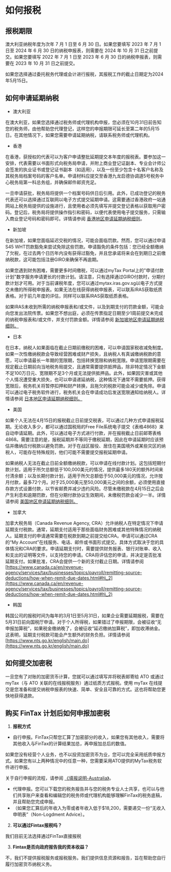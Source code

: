 # 如何报税

## 报税期限

澳大利亚纳税年度为次年 7 月 1 日至 6 月 30 日。如果您要填写 2023 年 7 月 1 日至 2024 年 6 月 30 日的纳税申报表，则需要在 2024 年 10 月 31 日之前提交。如果您要填写 2022 年 7 月 1 日至 2023 年 6 月 30 日的纳税申报表，则需要在 2023 年 10 月 31 日之前提交。

如果您选择通过委托税务代理或会计进行报税，‌其报税工作的截止日期定为2024年5月15日。‌



## 如何申请延期纳税

* 澳大利亚

在澳大利亚，如果您选择通过税务师或代理机构申报，您必须在10月31日前告知您的税务师，由他帮助您代理登记，这样您的申报期限可延长至第二年的5月15日。在其他情况下，如果您需要申请延期纳税，请联系税务师或代理机构。

* 香港

在香港，获授权的代表可以为客户申请整批延期提交本年度的报税表。要参加这一安排，代表需要以书面形式向税务局申请，并附上商业登记证副本、专业会计师公会签发的执业证书或登记证书副本（如适用），以及一份至少包含十名客户名称及其税务局档案号码的客户名单。申请材料应提交至香港九龙启德协调道5号税务中心税务局第一科总务组，并确保邮件邮资充足。

一旦申请获批，税务局将提供一个档案号码供日后引用。此外，已成功登记的税务代表还可以选择通过互联网以电子方式提交延期申请。这需要通过香港政府一站通网站上税务局提供的设施进行，且使用者必须先填写并提交登记表格以获取用户密码。登记后，税务局将提供操作指引和密码，以便代表使用电子提交服务，只需输入商业登记号码和密码即可。详情请参阅 [香港地区申请延期纳税细则](../wen-ti-ji-jin/fu-lu/ge-guo-shen-qing-yan-qi-na-shui-xi-ze/xiang-gang.md)。

* 新加坡

在新加坡，如果您面临延迟交税的情况，可能会面临罚款。然而，您可以通过申请S45 WHT罚款豁免来尝试免除这些罚款。申请豁免的条件包括：您已经全额缴纳了欠税，在过去两个日历年内没有获得过豁免，并且您承诺将来会在到期日之前缴纳税款，这可能包括注册GIRO来确保不再逾期。

如果您遇到财务困难，需要更多时间缴税，可以通过myTax Portal上的"申请付款计划"数字服务申请更长的付款计划。请注意，只有选择通过GIRO付款时，分期付款计划才可用。对于当前课税年度，您可以通过mytax.iras.gov.sg以电子方式提交未缴的所得税申报表。如果无法在线获得纳税申报表，可以联系IRAS获取纸质表格。对于前几年度的评估，同样可以联系IRAS获取纸质表格。

如果IRAS未收到所需的纳税申报表和/或文件，以及到期支付的罚款金额，可能会向您发出法院传票。如果您不想出庭，必须在传票指定日期至少1周前提交未完成的纳税申报表和/或文件，并支付罚款金额。详情请参阅 [新加坡地区申请延期纳税细则。](../wen-ti-ji-jin/fu-lu/ge-guo-shen-qing-yan-qi-na-shui-xi-ze/xin-jia-po.md)

* 日本

在日本，纳税人如果面临在截止日期前缴税的困难，可以申请国家税收减免制度。如果一次性缴纳税款会导致经营困难或财产损失，且纳税人有真诚缴纳税款的意愿，可以申请最长一年期的宽限期，包括转换宽限和纳税宽限。申请宽限期需要在规定截止日期前向当地税务局提交，且通常需要提供抵押品，除非特定情况下金额不足100万日元、宽限期不足3个月或无法提供抵押品。此外，如果因灾害或其他个人情况遭受重大损失，也可以申请递延纳税，这种情况下通常不需要抵押。获得宽限后，税务机关将暂停扣押和财产转换，且拖欠的税款可能会减少或免除。申请可以通过电子税务软件进行，税务机关会在申请成功后发送宽限通知给纳税人。详情请参阅 [日本地区申请延期纳税细则。](../wen-ti-ji-jin/fu-lu/ge-guo-shen-qing-yan-qi-na-shui-xi-ze/ri-ben.md)

* 美国

如果个人无法在4月15日的报税截止日前提交税表，可以通过几种方式申请报税延期。无论收入多少，都可以通过国税局的Free File系统电子提交《表格4868》来自动申请延期。此外，可以通过电子方式进行付款，并在报税截止日前邮寄表格4868。需要注意的是，报税延期并不等同于缴税延期，因此在申请延期时应该预估并缴纳应付税款以避免罚款。对于在战区服役、居住在美国境外或某些灾区的纳税人，可能存在特殊规则，他们可能不需要提交报税延期申请。

如果纳税人无法在截止日前全额缴纳税款，可以申请在线付款计划。这包括短期付款计划，适用于所欠总额低于100,000美元的情况，提供最多180天的额外时间来付清余额；以及长期付款计划，适用于所欠总额低于50,000美元的情况，允许按月付款，最多72个月。对于25,000美元至50,000美元之间的余额，必须使用直接存款方式设置付款，以节省邮费并减少违约风险。尽管未缴税款在4月15日之后会产生利息和逾期罚款，但在分期付款协议生效期间，未缴税罚款会减少一半。详情请参阅 [美国地区申请延期纳税细则。](../wen-ti-ji-jin/fu-lu/ge-guo-shen-qing-yan-qi-na-shui-xi-ze/mei-guo.md)

* 加拿大

加拿大税务局（Canada Revenue Agency, CRA）允许纳税人在特定情况下申请延期支付税款。通常，延期支付适用于那些面临财务困难或其他特殊情况的纳税人。延期支付的申请通常需要在税款到期之前提交给CRA。申请可以通过CRA的“My Account”在线服务、电话、邮件或书面形式提交。具体方式取决于您的具体情况和CRA的要求。申请延期支付时，需要提供财务报表、银行对账单、收入和支出的证明等文件，以支持您的申请。CRA将评估您的申请，并决定是否批准延期支付。如果批准，CRA会提供一个新的支付截止日期。详情请参阅[https://www.canada.ca/en/revenue-agency/services/tax/businesses/topics/payroll/remitting-source-deductions/how-when-remit-due-dates.html#h\_2](https://www.canada.ca/en/revenue-agency/services/tax/businesses/topics/payroll/remitting-source-deductions/how-when-remit-due-dates.html#h\_2)

* 韩国

韩国公司的报税时间为每年的3月1日至5月31日，如果企业需要延期报税，需要在5月31日前向国税厅申请。对于个人所得税，如果错过了申报期限，会被征收“无申报加算税”，如果税金缴纳晚了，会被征收“延迟缴纳加算税”，即加收滞纳金。这表明，延期支付税款可能会产生额外的财务负担。详情请参阅 [https://www.nts.go.kr/english/main.do](https://www.nts.go.kr/english/main.do)



## 如何提交加密税

一旦您有了对账的加密货币计算，您就可以通过填写并将税表邮寄给 ATO 或通过 myTax（与 ATO 关联的在线报税服务）通过纸质方式报税。使用 myTax 在线提交是您准备和提交纳税申报表的快速、简单、安全且可靠的方式。这也将帮助您更快地获得退款。



## 购买 FinTax 计划后如何申报加密税

1. **报税方式**

* 自行申报。FinTax只帮您汇算了加密部分的收入，如果您有其他收入，需要将其他收入与FinTax的计算结果加总，再申报加总后的数值。

如果您没有经营个人业务，也不以投资加密货币为业，您可以完全采用纸质申报方式。如果您有以上两种情况中的任意一种，您需要采用ATO提供的MyTax税务软件进行申报。

关于自行申报的流程，请参阅 [《填报说明-Australia》](../wen-ti-ji-jin/fu-lu/tian-bao-shuo-ming-australia.md)。

* 代理申报。您可以下载您的税务报告并与您的税务专业人士共享，也可以与他们共享账户来查看和编辑您的税务师或代理机构能够理解FinTax的税务底稿，并且帮助您完成申报。
* （如果您汇算后的年收入为零或者年收入低于$18,200，需要递交一份“无收入申明表”（Non-Logdment Advice）。

2. **可以通过Fintax报税吗？**

我们目前无法选择通过FinTax直接报税

3. **Fintax是否向政府报告我的资本收益？**

不，我们不提供报税服务或报税服务。我们提供信息资源和报告，旨在帮助您自行履行加密货币纳税义务。




